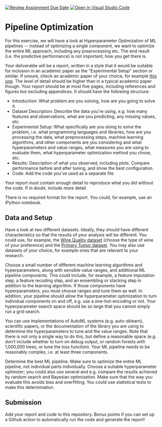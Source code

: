 [![Review Assignment Due Date](https://classroom.github.com/assets/deadline-readme-button-24ddc0f5d75046c5622901739e7c5dd533143b0c8e959d652212380cedb1ea36.svg)](https://classroom.github.com/a/b79nynoK)
[![Open in Visual Studio Code](https://classroom.github.com/assets/open-in-vscode-718a45dd9cf7e7f842a935f5ebbe5719a5e09af4491e668f4dbf3b35d5cca122.svg)](https://classroom.github.com/online_ide?assignment_repo_id=14373578&assignment_repo_type=AssignmentRepo)
# Pipeline Optimization

For this exercise, we will have a look at Hyperparameter Optimization of ML
pipelines -- instead of optimizing a single component, we want to optimize the
entire ML approach, including any preprocessing etc. The end result (i.e. the
predictive performance) is not important; how you get there is.

Your deliverable will be a report, written in a style that it
would be suitable for inclusion in an academic paper as the "Experimental
Setup" section or similar. If unsure, check an academic paper of your choice,
for example [this one](https://www.eecs.uwyo.edu/~larsko/papers/pulatov_opening_2022-1.pdf). The
level of detail should be higher than in a typical academic paper though. Your
report should be at most five pages, including references and figures but
excluding appendices. It should have the following structure:
- Introduction: What problem are you solving, how are you going to solve it.
- Dataset Description: Describe the data you're using, e.g. how many features and observations, what are you predicting, any missing values, etc.
- Experimental Setup: What specifically are you doing to solve the
        problem, i.e. what programming languages and libraries, how are you
        processing the data, what preprocessing steps, machine learning
        algorithms, and other components are you considering and what
        hyperparameters and value ranges, what measures you are using to
        evaluate them, what hyperparameter optimization method you chose, etc.
- Results: Description of what you observed, including plots. Compare
  performance before and after tuning, and show the best configuration.
- Code: Add the code you've used as a separate file.

Your report must contain enough detail to reproduce what you did without the
code. If in doubt, include more detail.

There is no required format for the report. You could, for example, use an
iPython notebook.

## Data and Setup

Have a look at two different datasets. Ideally, they should have different
characteristics so that the results of your analysis will be different. You
could use, for example, the [Wine Quality dataset](https://archive-beta.ics.uci.edu/dataset/186/wine+quality)
(choose the type of wine of your preference) and the
[Primary Tumor dataset](https://www.openml.org/search?type=data&sort=runs&id=1003&status=active).
You may also use datasets of your choice, for example ones that are relevant to
your research.

Choose a small number of different machine learning algorithms and
hyperparameters, along with sensible value ranges, and additional ML pipeline
components. This could include, for example, a feature imputation step, a
feature recoding step, and an ensembling or stacking step in addition to the
learning algorithm. If those components have hyperparameters, you must choose
ranges and tune them as well. In addition, your pipeline should allow the
hyperparameter optimization to turn individual components on and off, e.g. use a
one-hot-encoding or not. Your hyperparameter search space should be so large
that you cannot simply run a grid search.

You can use implementations of AutoML systems (e.g. auto-sklearn), scientific
papers, or the documentation of the library you are using to determine the
hyperparameters to tune and the value ranges. Note that there is not only a
single way to do this, but define a reasonable space (e.g. don't include whether
to turn on debug output, or random forests with 1,000,000 trees, or tune the
loss function). Your ML pipeline needs to be reasonably complex, i.e. at least
three components.

Determine the best ML pipeline. Make sure to optimize the entire ML pipeline,
not individual parts individually. Choose a suitable hyperparameter optimizer;
you could also use several and e.g. compare the results achieved by random
search and Bayesian optimization. Make sure that the way you evaluate this
avoids bias and overfitting. You could use statistical tests to make this
determination.

## Submission

Add your report and code to this repository. Bonus points if you can set up a
Github action to automatically run the code and generate the report!
